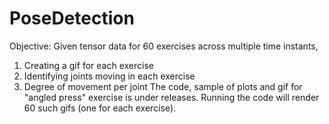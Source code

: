 # PoseDetection
Objective: Given tensor data for 60 exercises across multiple time instants, 
1. Creating a gif for each exercise
2. Identifying joints moving in each exercise
3. Degree of movement per joint
The code, sample of plots and gif for "angled press" exercise is under releases. Running the code will render 60 such gifs (one for each exercise). 
